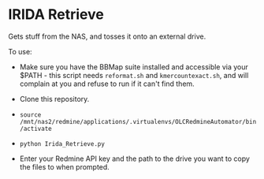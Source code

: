 # IRIDA Retrieve

Gets stuff from the NAS, and tosses it onto an external drive.

To use:

- Make sure you have the BBMap suite installed and accessible via your $PATH - this script needs `reformat.sh` and
`kmercountexact.sh`, and will complain at you and refuse to run if it can't find them.

- Clone this repository.

- `source /mnt/nas2/redmine/applications/.virtualenvs/OLCRedmineAutomator/bin/activate`

- `python Irida_Retrieve.py`

- Enter your Redmine API key and the path to the drive you want to copy the files to when prompted.

